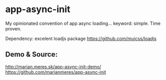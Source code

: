 # app-async-init

My opinionated convention of app async loading... keyword: simple. Time proven.

Dependency: excelent loadjs package https://github.com/muicss/loadjs

## Demo & Source:

http://marian.meres.sk/app-async-init-demo/  
https://github.com/marianmeres/app-async-init
